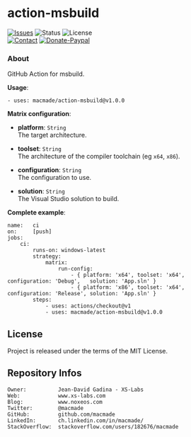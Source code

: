 action-msbuild
==============

[![Issues](http://img.shields.io/github/issues/macmade/action-msbuild.svg)](https://github.com/macmade/action-msbuild/issues)
![Status](https://img.shields.io/badge/status-active-brightgreen.svg)
![License](https://img.shields.io/badge/license-mit-brightgreen.svg)  
[![Contact](https://img.shields.io/badge/follow-@macmade-blue.svg?logo=twitter&style=social)](https://twitter.com/macmade)
[![Donate-Paypal](https://img.shields.io/badge/donate-paypal-pink.svg?logo=github-sponsors&style=social)](https://paypal.me/xslabs)

### About

GitHub Action for msbuild.

**Usage**:

    - uses: macmade/action-msbuild@v1.0.0

**Matrix configuration**:

  - **platform**: `String`  
    The target architecture.
    
  - **toolset**: `String`  
    The architecture of the compiler toolchain (eg `x64`, `x86`).
    
  - **configuration**: `String`  
    The configuration to use.
    
  - **solution**: `String`  
    The Visual Studio solution to build.  
    
**Complete example**:

    name:   ci
    on:     [push]
    jobs:
        ci:
            runs-on: windows-latest
            strategy:
                matrix:
                    run-config:
                        - { platform: 'x64', toolset: 'x64', configuration: 'Debug',   solution: 'App.sln' }
                        - { platform: 'x86', toolset: 'x64', configuration: 'Release', solution: 'App.sln' }
            steps:
                - uses: actions/checkout@v1
                - uses: macmade/action-msbuild@v1.0.0

License
-------

Project is released under the terms of the MIT License.

Repository Infos
----------------

    Owner:          Jean-David Gadina - XS-Labs
    Web:            www.xs-labs.com
    Blog:           www.noxeos.com
    Twitter:        @macmade
    GitHub:         github.com/macmade
    LinkedIn:       ch.linkedin.com/in/macmade/
    StackOverflow:  stackoverflow.com/users/182676/macmade
